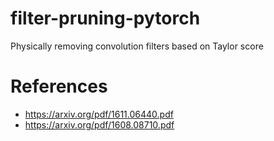 # filter-pruning-pytorch
Physically removing convolution filters based on Taylor score

# References
- https://arxiv.org/pdf/1611.06440.pdf
- https://arxiv.org/pdf/1608.08710.pdf

